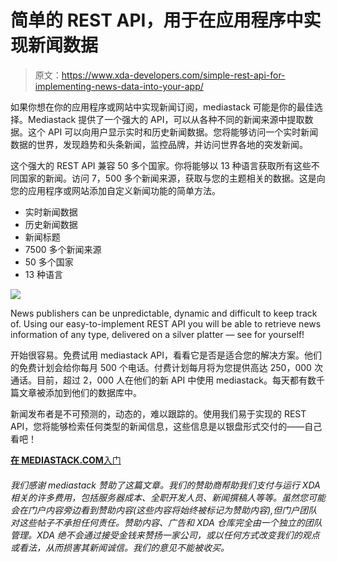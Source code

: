 # 简单的 REST API，用于在应用程序中实现新闻数据

> 原文：<https://www.xda-developers.com/simple-rest-api-for-implementing-news-data-into-your-app/>

如果你想在你的应用程序或网站中实现新闻订阅，mediastack 可能是你的最佳选择。Mediastack 提供了一个强大的 API，可以从各种不同的新闻来源中提取数据。这个 API 可以向用户显示实时和历史新闻数据。您将能够访问一个实时新闻数据的世界，发现趋势和头条新闻，监控品牌，并访问世界各地的突发新闻。

这个强大的 REST API 兼容 50 多个国家。你将能够以 13 种语言获取所有这些不同国家的新闻。访问 7，500 多个新闻来源，获取与您的主题相关的数据。这是向您的应用程序或网站添加自定义新闻功能的简单方法。

*   实时新闻数据
*   历史新闻数据
*   新闻标题
*   7500 多个新闻来源
*   50 多个国家
*   13 种语言

 <picture>![](img/fe020dfeacbbfffb70e309956d901047.png)</picture> 

News publishers can be unpredictable, dynamic and difficult to keep track of. Using our easy-to-implement REST API you will be able to retrieve news information of any type, delivered on a silver platter — see for yourself!

开始很容易。免费试用 mediastack API，看看它是否是适合您的解决方案。他们的免费计划会给你每月 500 个电话。付费计划每月将为您提供高达 250，000 次通话。目前，超过 2，000 人在他们的新 API 中使用 mediastack。每天都有数千篇文章被添加到他们的数据库中。

新闻发布者是不可预测的，动态的，难以跟踪的。使用我们易于实现的 REST API，您将能够检索任何类型的新闻信息，这些信息是以银盘形式交付的——自己看吧！

[**在 MEDIASTACK.COM**入门](https://mediastack.com/)

###### 我们感谢 mediastack 赞助了这篇文章。我们的赞助商帮助我们支付与运行 XDA 相关的许多费用，包括服务器成本、全职开发人员、新闻撰稿人等等。虽然您可能会在门户内容旁边看到赞助内容(这些内容将始终被标记为赞助内容),但门户团队对这些帖子不承担任何责任。赞助内容、广告和 XDA 仓库完全由一个独立的团队管理。XDA 绝不会通过接受金钱来赞扬一家公司，或以任何方式改变我们的观点或看法，从而损害其新闻诚信。我们的意见不能被收买。